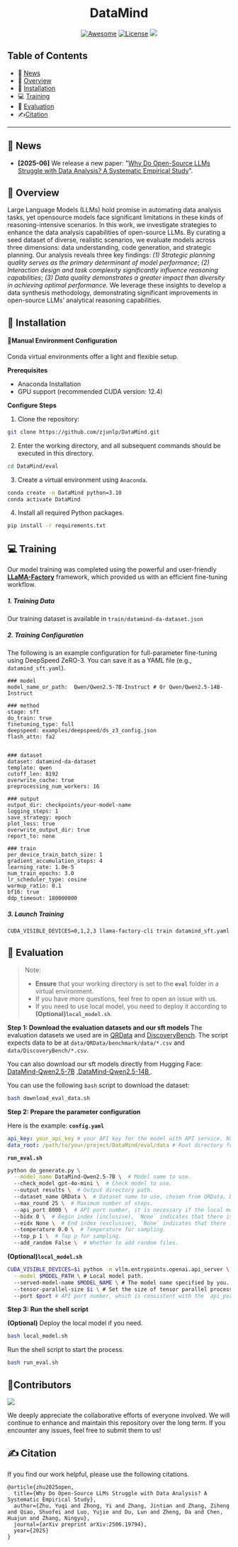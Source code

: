 

<h1 align="center"> DataMind </h1>

<div align="center">
 
[![Awesome](https://awesome.re/badge.svg)](https://github.com/zjunlp/DataMind) 
[![License](https://img.shields.io/badge/License-Apache%202.0-blue.svg)](https://opensource.org/licenses/Apache-2.0)
![](https://img.shields.io/github/last-commit/zjunlp/DataMind?color=green) 
 
</div>


## Table of Contents

- 🔔 [News](#news)
- 👀 [Overview](#overview)
- 🔧 [Installation](#installation)
- 💻  [Training](#training)
- 🧐 [Evaluation](#evaluation)
- ✍️[Citation](#citation)



---

## 🔔 News

- **[2025-06]** We release a new paper: "[Why Do Open-Source LLMs Struggle with Data Analysis? A Systematic Empirical Study](https://arxiv.org/pdf/2506.19794)".



## 👀 Overview

Large Language Models (LLMs) hold promise in automating data analysis tasks, yet opensource models face significant limitations in these kinds of reasoning-intensive scenarios. In this work, we investigate strategies to enhance the data analysis capabilities of open-source LLMs. By curating a seed dataset of diverse, realistic scenarios, we evaluate models across three dimensions: data understanding, code generation, and strategic planning. Our analysis reveals three key findings: *(1) Strategic planning quality serves as the primary determinant of model performance*; *(2) Interaction design and task complexity significantly influence reasoning capabilities*; *(3) Data quality demonstrates a greater impact than diversity in achieving optimal performance.* We leverage these insights to develop a data synthesis methodology, demonstrating significant improvements in open-source LLMs’ analytical reasoning capabilities.



## 🔧 Installation

#### 🔩Manual Environment Configuration

Conda virtual environments offer a light and flexible setup.

**Prerequisites**

- Anaconda Installation
- GPU support (recommended CUDA version: 12.4)

**Configure Steps**

1. Clone the repository:

```bash
git clone https://github.com/zjunlp/DataMind.git
```

2. Enter the working directory, and all subsequent commands should be executed in this directory.

```bash
cd DataMind/eval
```

3. Create a virtual environment using `Anaconda`.

```bash
conda create -n DataMind python=3.10
conda activate DataMind
```

4. Install all required Python packages.

```bash
pip install -r requirements.txt
```



## 💻  Training

Our model training was completed using the powerful and user-friendly **[LLaMA-Factory](https://github.com/hiyouga/LLaMA-Factory)** framework, which provided us with an efficient fine-tuning workflow.

##### 1. Training Data

Our training dataset is available in `train/datamind-da-dataset.json`

##### 2. Training Configuration

The following is an example configuration for full-parameter fine-tuning using DeepSpeed ZeRO-3. You can save it as a YAML file (e.g., `datamind_sft.yaml`).

```
### model
model_name_or_path:  Qwen/Qwen2.5-7B-Instruct # Or Qwen/Qwen2.5-14B-Instruct

### method
stage: sft
do_train: true
finetuning_type: full
deepspeed: examples/deepspeed/ds_z3_config.json
flash_attn: fa2


### dataset
dataset: datamind-da-dataset
template: qwen
cutoff_len: 8192
overwrite_cache: true
preprocessing_num_workers: 16

### output
output_dir: checkpoints/your-model-name
logging_steps: 1
save_strategy: epoch
plot_loss: true
overwrite_output_dir: true
report_to: none

### train
per_device_train_batch_size: 1
gradient_accumulation_steps: 4
learning_rate: 1.0e-5
num_train_epochs: 3.0
lr_scheduler_type: cosine
warmup_ratio: 0.1
bf16: true
ddp_timeout: 180000000
```

##### 3. Launch Training

```
CUDA_VISIBLE_DEVICES=0,1,2,3 llama-factory-cli train datamind_sft.yaml
```



## 🧐 Evaluation

> Note:
>
> - **Ensure** that your working directory is set to the **`eval`** folder in a virtual environment.
> - If you have more questions, feel free to open an issue with us.
> - If you need to use local model, you need to deploy it according to **(Optional)`local_model.sh`**.

**Step 1: Download the evaluation datasets and our sft models**
The evaluation datasets we used are in [QRData](https://github.com/xxxiaol/QRData) and [DiscoveryBench](https://github.com/allenai/discoverybench).  The script expects data to be at `data/QRData/benchmark/data/*.csv` and `data/DiscoveryBench/*.csv`.

 You can also download our sft models directly from Hugging Face:  [DataMind-Qwen2.5-7B](https://huggingface.co/zjunlp/DataMind-Qwen2.5-7B) ,[DataMind-Qwen2.5-14B ](https://huggingface.co/zjunlp/DataMind-Qwen2.5-14B).

You can use the following `bash` script to download the dataset:
```bash
bash download_eval_data.sh
```

**Step 2: Prepare the parameter configuration**

Here is the example:
**`config.yaml`**

```yaml
api_key: your_api_key # your API key for the model with API service. No need for open-source models.
data_root: /path/to/your/project/DataMind/eval/data # Root directory for data. (absolute path !!!)
```

**`run_eval.sh`**

```bash
python do_generate.py \
  --model_name DataMind-Qwen2.5-7B \  # Model name to use.
  --check_model gpt-4o-mini \  # Check model to use.
  --output results \  # Output directory path.
  --dataset_name QRData \  # Dataset name to use, chosen from QRData, DiscoveryBench.
  --max_round 25 \  # Maximum number of steps.
  --api_port 8000 \  # API port number, it is necessary if the local model is used.
  --bidx 0 \  # Begin index (inclusive), `None` indicates that there is no restriction.
  --eidx None \  # End index (exclusive), `None` indicates that there is no restriction.
  --temperature 0.0 \  # Temperature for sampling.
  --top_p 1 \  # Top p for sampling.
  --add_random False \  # Whether to add random files.
```

**(Optional)`local_model.sh`**

```bash
CUDA_VISIBLE_DEVICES=$i python -m vllm.entrypoints.openai.api_server \
  --model $MODEL_PATH \ # Local model path.
  --served-model-name $MODEL_NAME \ # The model name specified by you.
  --tensor-parallel-size $i \ # Set the size of tensor parallel processing.
  --port $port # API port number, which is consistent with the `api_port` above.
```

**Step 3: Run the shell script**

**(Optional)** Deploy the local model if you need.

```bash
bash local_model.sh
```

Run the shell script to start the process.

```bash
bash run_eval.sh
```



## 🎉Contributors

<a href="https://github.com/zjunlp/DataMind/graphs/contributors">
  <img src="https://contrib.rocks/image?repo=zjunlp/DataMind" /></a>


We deeply appreciate the collaborative efforts of everyone involved. We will continue to enhance and maintain this repository over the long term. If you encounter any issues, feel free to submit them to us!



## ✍️ Citation

If you find our work helpful, please use the following citations.

```
@article{zhu2025open,
  title={Why Do Open-Source LLMs Struggle with Data Analysis? A Systematic Empirical Study},
  author={Zhu, Yuqi and Zhong, Yi and Zhang, Jintian and Zhang, Ziheng and Qiao, Shuofei and Luo, Yujie and Du, Lun and Zheng, Da and Chen, Huajun and Zhang, Ningyu},
  journal={arXiv preprint arXiv:2506.19794},
  year={2025}
}
```
